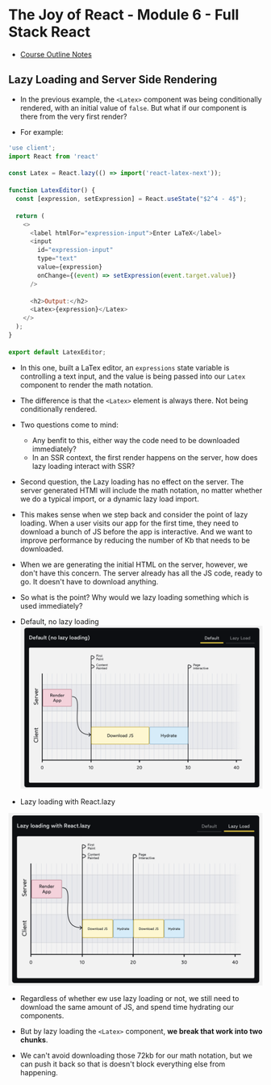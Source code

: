 # The Joy of React - Module 6 - Full Stack React

- [Course Outline Notes](../course-notes.md)

## Lazy Loading and Server Side Rendering

- In the previous example, the `<Latex>` component was being conditionally rendered, with an initial value of `false`. But what if our component is there from the very first render?

- For example:

```JAVASCRIPT
'use client';
import React from 'react'

const Latex = React.lazy(() => import('react-latex-next'));

function LatexEditor() {
  const [expression, setExpression] = React.useState("$2^4 - 4$");

  return (
    <>
      <label htmlFor="expression-input">Enter LaTeX</label>
      <input
        id="expression-input"
        type="text"
        value={expression}
        onChange={(event) => setExpression(event.target.value)}
      />

      <h2>Output:</h2>
      <Latex>{expression}</Latex>
    </>
  );
}

export default LatexEditor;
```

- In this one, built a LaTex editor, an `expressions` state variable is controlling a text input, and the value is being passed into our `Latex` component to render the math notation.

- The difference is that the `<Latex>` element is always there. Not being conditionally rendered.
- Two questions come to mind:
  - Any benfit to this, either way the code need to be downloaded immediately?
  - In an SSR context, the first render happens on the server, how does lazy loading interact with SSR?

- Second question, the Lazy loading has no effect on the server. The server generated HTMl will include the math notation, no matter whether we do a typical import, or a dynamic lazy load import.

- This makes sense when we step back and consider the point of lazy loading. When a user visits our app for the first time, they need to download a bunch of JS before the app is interactive. And we want to improve performance by reducing the number of Kb that needs to be downloaded.

- When we are generating the initial HTML on the server, however, we don't have this concern. The server already has all the JS code, ready to go. It doesn't have to download anything.

- So what is the point? Why would we lazy loading something which is used immediately?

- Default, no lazy loading
![No Lazy](images/image.png)

- Lazy loading with React.lazy

![lazy](images/image-1.png)

- Regardless of whether ew use lazy loading or not, we still need to download the same amount of JS, and spend time hydrating our components.

- But by lazy loading the `<Latex>` component, **we break that work into two chunks**.
- We can't avoid downloading those 72kb for our math notation, but we can push it back so that is doesn't block everything else from happening.
